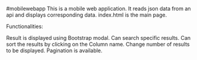#mobilewebapp
This is a mobile web application. It reads json data from an api and displays corresponding data.
index.html is the main page.

Functionalities:

Result is displayed using Bootstrap modal.
Can search specific results.
Can sort the results by clicking on the Column name.
Change number of results to be displayed.
Pagination is available.
